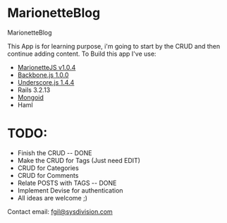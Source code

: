 MarionetteBlog
==============

MarionetteBlog

This App is for learning purpose, i'm going to start by the CRUD and then continue adding content.
To Build this app I've use: 
*  [MarionetteJS v1.0.4](http://marionettejs.com/)
*  [Backbone.js 1.0.0](http://backbonejs.org/)
*  [Underscore.js 1.4.4](http://underscorejs.org/)
*  Rails 3.2.13
*  [Mongoid](http://mongoid.org/en/mongoid/index.html)
*  Haml

TODO:
==============
*  Finish the CRUD -- DONE
*  Make the CRUD for Tags (Just need EDIT)
*  CRUD for Categories
*  CRUD for Comments
*  Relate POSTS with TAGS -- DONE
*  Implement Devise for authentication
*  All ideas are welcome ;)

Contact email: fgil@sysdivision.com
